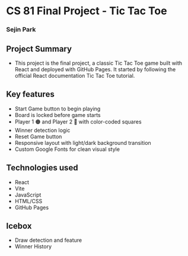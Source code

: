 # CS 81 Final Project - Tic Tac Toe
### Sejin Park

## Project Summary
- This project is the final project, a classic Tic Tac Toe game built with React and deployed with GitHub Pages. It started by following the official React documentation Tic Tac Toe tutorial.

## Key features
- Start Game button to begin playing
- Board is locked before game starts
- Player 1 🟠 and Player 2 🔵 with color-coded squares
- Winner detection logic
- Reset Game button
- Responsive layout with light/dark background transition
- Custom Google Fonts for clean visual style

## Technologies used
- React
- Vite
- JavaScript
- HTML/CSS
- GitHub Pages

## Icebox
- Draw detection and feature
- Winner History